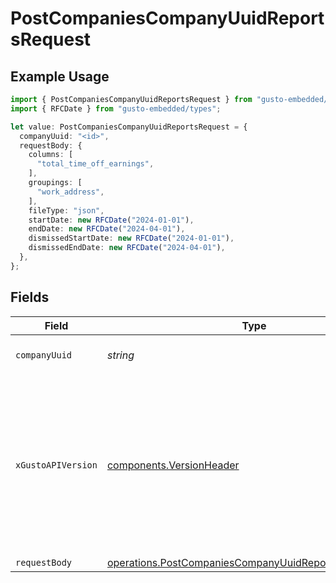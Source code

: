 # PostCompaniesCompanyUuidReportsRequest

## Example Usage

```typescript
import { PostCompaniesCompanyUuidReportsRequest } from "gusto-embedded/models/operations";
import { RFCDate } from "gusto-embedded/types";

let value: PostCompaniesCompanyUuidReportsRequest = {
  companyUuid: "<id>",
  requestBody: {
    columns: [
      "total_time_off_earnings",
    ],
    groupings: [
      "work_address",
    ],
    fileType: "json",
    startDate: new RFCDate("2024-01-01"),
    endDate: new RFCDate("2024-04-01"),
    dismissedStartDate: new RFCDate("2024-01-01"),
    dismissedEndDate: new RFCDate("2024-04-01"),
  },
};
```

## Fields

| Field                                                                                                                                                                                                                        | Type                                                                                                                                                                                                                         | Required                                                                                                                                                                                                                     | Description                                                                                                                                                                                                                  |
| ---------------------------------------------------------------------------------------------------------------------------------------------------------------------------------------------------------------------------- | ---------------------------------------------------------------------------------------------------------------------------------------------------------------------------------------------------------------------------- | ---------------------------------------------------------------------------------------------------------------------------------------------------------------------------------------------------------------------------- | ---------------------------------------------------------------------------------------------------------------------------------------------------------------------------------------------------------------------------- |
| `companyUuid`                                                                                                                                                                                                                | *string*                                                                                                                                                                                                                     | :heavy_check_mark:                                                                                                                                                                                                           | The UUID of the company                                                                                                                                                                                                      |
| `xGustoAPIVersion`                                                                                                                                                                                                           | [components.VersionHeader](../../models/components/versionheader.md)                                                                                                                                                         | :heavy_minus_sign:                                                                                                                                                                                                           | Determines the date-based API version associated with your API call. If none is provided, your application's [minimum API version](https://docs.gusto.com/embedded-payroll/docs/api-versioning#minimum-api-version) is used. |
| `requestBody`                                                                                                                                                                                                                | [operations.PostCompaniesCompanyUuidReportsRequestBody](../../models/operations/postcompaniescompanyuuidreportsrequestbody.md)                                                                                               | :heavy_minus_sign:                                                                                                                                                                                                           | N/A                                                                                                                                                                                                                          |